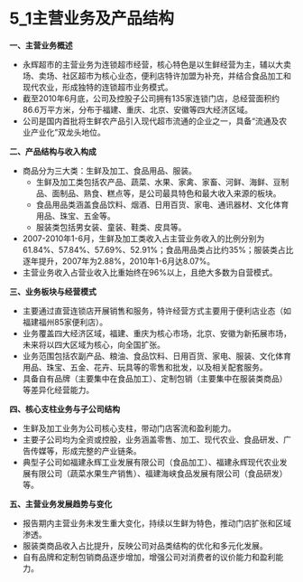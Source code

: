 # 5_1主营业务及产品结构

**一、主营业务概述**
- 永辉超市的主营业务为连锁超市经营，核心特色是以生鲜经营为主，辅以大卖场、卖场、社区超市为核心业态，便利店特许加盟为补充，并结合食品加工和现代农业，形成独特的连锁超市业务模式。
- 截至2010年6月底，公司及控股子公司拥有135家连锁门店，总经营面积约86.6万平方米，分布于福建、重庆、北京、安徽等四大经济区域。
- 公司是国内首批将生鲜农产品引入现代超市流通的企业之一，具备“流通及农业产业化”双龙头地位。

**二、产品结构与收入构成**
- 商品分为三大类：生鲜及加工、食品用品、服装。
  - 生鲜及加工类包括农产品、蔬菜、水果、家禽、家畜、河鲜、海鲜、豆制品、面制品、熟食、糕点等，是公司最具特色和最大收入来源的板块。
  - 食品用品类涵盖食品饮料、烟酒、日用百货、家电、通讯器材、文化体育用品、珠宝、五金等。
  - 服装类包括男女装、童装、鞋类、皮具等。
- 2007-2010年1-6月，生鲜及加工类收入占主营业务收入的比例分别为61.84%、57.84%、57.69%、52.91%；食品用品类占比约35%；服装类占比逐年提升，2007年为2.88%，2010年1-6月达8.07%。
- 主营业务收入占营业收入比重始终在96%以上，且绝大多数为自营模式。

**三、业务板块与经营模式**
- 主要通过直营连锁店开展销售和服务，特许经营方式主要用于便利店业态（如福建福州85家便利店）。
- 业务覆盖四大经济区域，福建、重庆为核心市场，北京、安徽为新拓展市场，未来将以四大区域为核心，向全国扩张。
- 业务范围包括农副产品、粮油、食品饮料、日用百货、家电、服装、文化体育用品、珠宝、五金、花卉、玩具等的零售和批发，以及相关配套服务。
- 具备自有品牌（主要集中在食品加工）、定制包销（主要集中在服装类商品）等差异化经营能力。

**四、核心支柱业务与子公司结构**
- 生鲜及加工业务为公司核心支柱，带动门店客流和盈利能力。
- 主要子公司均为全资或控股，业务涵盖零售、加工、现代农业、食品研发、广告传媒等，形成完整的产业链条。
- 典型子公司如福建永辉工业发展有限公司（食品加工）、福建永辉现代农业发展有限公司（蔬菜水果生产销售）、福建海峡食品发展有限公司（食品研发）等。

**五、主营业务发展趋势与变化**
- 报告期内主营业务未发生重大变化，持续以生鲜为特色，推动门店扩张和区域渗透。
- 服装类商品收入占比提升，反映公司对品类结构的优化和多元化发展。
- 自有品牌和定制包销商品逐步增加，增强公司对消费者的议价能力和盈利能力。

